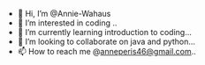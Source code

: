 - 👋 Hi, I’m @Annie-Wahaus
- 👀 I’m interested in coding
..
- 🌱 I’m currently learning introduction to coding...
- 💞️ I’m looking to collaborate on java and python...
- 📫 How to reach me @anneperis46@gmail.com..

<!---
Annie-Wahaus/Annie-Wahaus is a ✨ special ✨ repository because its `README.md` (this file) appears on your GitHub profile.
You can click the Preview link to take a look at your changes.
--->
